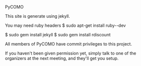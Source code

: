 PyCOMO

This site is generate using jekyll.

You may need ruby headers
$ sudo apt-get install ruby-<whatever-version>-dev

$ sudo gem install jekyll
$ sudo gem install rdiscount

All members of PyCOMO have commit privileges to this project. 

If you haven't been given permission yet, simply talk to one of the organizers 
at the next meeting, and they'll get you setup.
